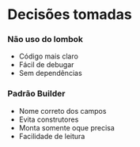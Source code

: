 # Decisões tomadas

### Não uso do lombok

* Código mais claro
* Fácil de debugar
* Sem dependências

### Padrão Builder

* Nome correto dos campos
* Evita construtores
* Monta somente oque precisa
* Facilidade de leitura

